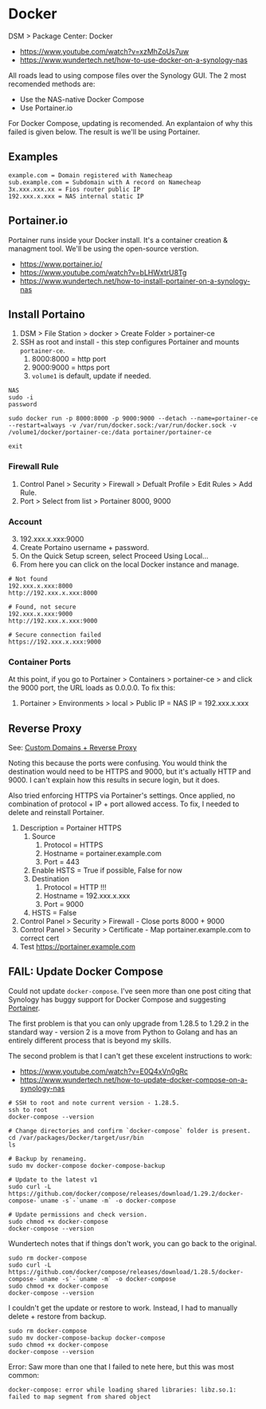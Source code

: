 # Docker

DSM > Package Center: Docker

* https://www.youtube.com/watch?v=xzMhZoUs7uw
* https://www.wundertech.net/how-to-use-docker-on-a-synology-nas

All roads lead to using compose files over the Synology GUI. The 2 most recomended methods are:

* Use the NAS-native Docker Compose
* Use Portainer.io

For Docker Compose, updating is recomended. An explantaion of why this failed is given below. The result is we'll be using Portainer. 

## Examples

```
example.com = Domain registered with Namecheap
sub.example.com = Subdomain with A record on Namecheap
3x.xxx.xxx.xx = Fios router public IP
192.xxx.x.xxx = NAS internal static IP
```

## Portainer.io

Portainer runs inside your Docker install. It's a container creation & managment tool. We'll be using the open-source verstion.

* https://www.portainer.io/
* https://www.youtube.com/watch?v=bLHWxtrU8Tg
* https://www.wundertech.net/how-to-install-portainer-on-a-synology-nas

## Install Portaino

1. DSM > File Station > docker > Create Folder > portainer-ce
2. SSH as root and install - this step configures Portainer and mounts `portainer-ce`. 
   1. 8000:8000 = http port
   2. 9000:9000 = https port
   3. `volume1` is default, update if needed. 
   
```
NAS
sudo -i
password

sudo docker run -p 8000:8000 -p 9000:9000 --detach --name=portainer-ce --restart=always -v /var/run/docker.sock:/var/run/docker.sock -v /volume1/docker/portainer-ce:/data portainer/portainer-ce

exit
```

### Firewall Rule

1. Control Panel > Security > Firewall > Defualt Profile > Edit Rules > Add Rule.
2. Port > Select from list > Portainer 8000, 9000

### Account

3. 192.xxx.x.xxx:9000
4. Create Portaino username + password.
5. On the Quick Setup screen, select Proceed Using Local...
6. From here you can click on the local Docker instance and manage. 

```
# Not found
192.xxx.x.xxx:8000
http://192.xxx.x.xxx:8000

# Found, not secure
192.xxx.x.xxx:9000
http://192.xxx.x.xxx:9000

# Secure connection failed
https://192.xxx.x.xxx:9000
```

### Container Ports

At this point, if you go to Portainer > Containers > portainer-ce > and click the 9000 port, the URL loads as 0.0.0.0. To fix this:

1. Portainer > Environments > local > Public IP = NAS IP = 192.xxx.x.xxx

## Reverse Proxy

See: [Custom Domains + Reverse Proxy](custom-domain.md#synology-reverse-proxy)

Noting this because the ports were confusing. You would think the destination would need to be HTTPS and 9000, but it's actually HTTP and 9000. I can't explain how this results in secure login, but it does.  

Also tried enforcing HTTPS via Portainer's settings. Once applied, no combination of protocol + IP + port allowed access. To fix, I needed to delete and reinstall Portainer. 

1. Description = Portainer HTTPS
   1. Source
      1. Protocol = HTTPS 
      2. Hostname = portainer.example.com
      3. Port = 443
   2. Enable HSTS = True if possible, False for now
   3. Destination
      1. Protocol = HTTP !!!
      2. Hostname = 192.xxx.x.xxx
      3. Port = 9000
   4. HSTS = False
2. Control Panel > Security > Firewall - Close ports 8000 + 9000
3. Control Panel > Security > Certificate - Map portainer.example.com to correct cert
4. Test https://portainer.example.com


## FAIL: Update Docker Compose

Could not update `docker-compose`. I've seen more than one post citing that Synology has buggy support for Docker Compose and suggesting [Portainer](https://www.portainer.io/). 

The first problem is that you can only upgrade from 1.28.5 to 1.29.2 in the standard way - version 2 is a move from Python to Golang and has an entirely different process that is beyond my skills. 

The second problem is that I can't get these excelent instructions to work: 

* https://www.youtube.com/watch?v=E0Q4xVn0gRc
* https://www.wundertech.net/how-to-update-docker-compose-on-a-synology-nas

```
# SSH to root and note current version - 1.28.5.
ssh to root
docker-compose --version

# Change directories and confirm `docker-compose` folder is present.
cd /var/packages/Docker/target/usr/bin
ls

# Backup by renameing. 
sudo mv docker-compose docker-compose-backup

# Update to the latest v1
sudo curl -L https://github.com/docker/compose/releases/download/1.29.2/docker-compose-`uname -s`-`uname -m` -o docker-compose

# Update permissions and check version.
sudo chmod +x docker-compose
docker-compose --version
```

Wundertech notes that if things don't work, you can go back to the original.

```
sudo rm docker-compose
sudo curl -L https://github.com/docker/compose/releases/download/1.28.5/docker-compose-`uname -s`-`uname -m` -o docker-compose
sudo chmod +x docker-compose
docker-compose --version
```

I couldn't get the update or restore to work. Instead, I had to manually delete + restore from backup.

```
sudo rm docker-compose
sudo mv docker-compose-backup docker-compose
sudo chmod +x docker-compose
docker-compose --version
```

Error: Saw more than one that I failed to nete here, but this was most common:

```
docker-compose: error while loading shared libraries: libz.so.1: failed to map segment from shared object
```

